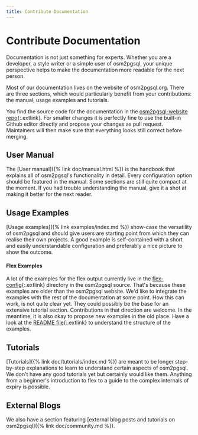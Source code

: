 ```yaml
---
title: Contribute Documentation
---
```


# Contribute Documentation

Documentation is not just something for experts.
Whether you are a developer, a style writer or a simple user of osm2pgsql,
your unique perspective helps to make the documentation more readable for
the next person.

Most of our documentation lives on the website of osm2pgsql.org.
There are three sections, which would particularly benefit from your
contributions: the manual, usage examples and tutorials.

You find the source code for the documentation in the
[osm2pgsql-website repo](https://github.com/osm2pgsql-dev/osm2pgsql-website){:.extlink}.
For smaller changes it is perfectly fine to use the built-in Github
editor directly and propose your changes as pull request. Maintainers will then
make sure that everything looks still correct before merging.

## User Manual

The [User manual]({% link doc/manual.html %}) is the handbook that explains
all of osm2pgsql's functionality in detail. Every configuration option
should be featured in the manual. Some sections are still quite compact
at the moment. If you had trouble understanding the manual, give it a
shot at making it better for the next reader.

## Usage Examples

[Usage examples]({% link examples/index.md %}) show-case the versatility
of osm2pgsql and should give users are starting point from which they can
realise their own projects. A good example is self-contained with a short
and easily understandable configuration and preferably a nice picture to
show the outcome.

#### Flex Examples

A lot of the examples for the flex output currently live in the
[flex-config](https://github.com/osm2pgsql-dev/osm2pgsql/tree/master/flex-config){:.extlink}
directory in the osm2pgsql source. That's because these examples are older than
the osm2pgsql website. We'd like to integrate the examples with the rest of the
documentation at some point. How this can work, is not quite clear yet.
They could possibly be the base for an extensive tutorial section. Contributions
in that direction are welcome. In the meantime, it is also okay to propose new
examples in the old place. Have a look at the
[README file](https://github.com/osm2pgsql-dev/osm2pgsql/blob/master/flex-config/README.md){:.extlink}
to understand the structure of the examples.

## Tutorials

[Tutorials]({% link doc/tutorials/index.md %}) are meant to be longer
step-by-step explanations to learn to understand certain aspects of osm2pgsql.
We don't have any good tutorials yet but certainly would like them. Anything
from a beginner's introduction to flex to a guide to the complex internals of
expiry is possible.

## External Blogs

We also have a section featuring 
[external blog posts and tutorials on osm2pgsql]({% link doc/community.md %}).
